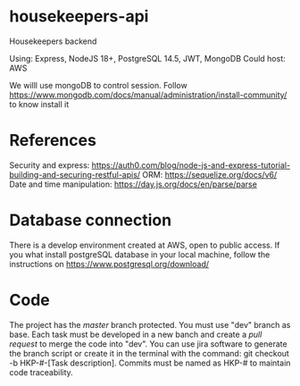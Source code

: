 # housekeepers-api

Housekeepers backend

Using: Express, NodeJS 18+, PostgreSQL 14.5, JWT, MongoDB
Could host: AWS

We willl use mongoDB to control session.
Follow https://www.mongodb.com/docs/manual/administration/install-community/ to know install it

# References
Security and express: https://auth0.com/blog/node-js-and-express-tutorial-building-and-securing-restful-apis/
ORM: https://sequelize.org/docs/v6/
Date and time manipulation: https://day.js.org/docs/en/parse/parse

# Database connection

There is a develop environment created at AWS, open to public access. If you what install postgreSQL database in your local machine, follow the instructions on https://www.postgresql.org/download/

# Code

The project has the *master* branch protected. You must use "dev" branch as base.
Each task must be developed in a new banch and create a *pull request* to merge the code into "dev". You can use jira software to generate the branch script or create it in the terminal with the command: git checkout -b HKP-#-[Task description].
Commits must be named as HKP-# to maintain code traceability.